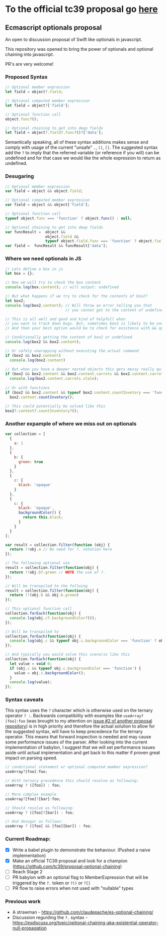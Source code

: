 # To the official tc39 proposal go [here](https://github.com/tc39/proposal-optional-chaining)

## Ecmascript optionals proposal

An open to discussion proposal of Swift like optionals in javascript.

This repository was opened to bring the power of optionals and optional chaining into javascript.

PR's are very welcome!

### Proposed Syntax
```javascript
// Optional member expression
let field = object?.field;

// Optional computed member expression
let field = object?['field'];

// Optional function call
object.func?();

// Optional chaining to get into deep fields
let field = object?.field?.func?()?['data'];

```

Semantically speaking, all of these syntax additions makes sense and comply with usage of the current "unsafe" `.`, `()`, `[]`.
The suggested syntax add the `?` to imply that the referred variable (or reference if you will) can be undefined and for that case we would like the whole expression to return as undefined.

### Desugaring

```javascript
// Optional member expression
var field = object && object.field;

// Optional computed member expression
var field = object && object['field'];

// Optional function call
typeof object.func === 'function' ? object.func() : null;

// Optional chaining to get into deep fields
var funcResult =  object && 
                  object.field && 
                  typeof object.field.func === 'function' ? object.field.func() : null;
var field =  funcResult && funcResult['data'];
```

### Where we need optionals in JS

```javascript
// Lets define a box in js
let box = {};

// Now we will try to check the box content
console.log(box.content); // will output: undefined

// But what happens if we try to check for the contents of box2?
let box2;
console.log(box2.content); // Will throw an error telling you that 
                           // you cannot get to the content of undefined

// This is all well and good and kind of helpfull when 
// you want to track down bugs. But, sometimes box2 is likely to be undefined.
// And then your best option would be to check for existence with && operator.

// Conditionally getting the content of box2 or undefined
console.log(box2 && box2.content); 

// Or safely unwrapping without executing the actual command
if (box2 && box2.content)
  console.log(box2.content)
  
// But when you have a deeper nested objects this gets messy really quick
if (box2 && box2.content && box2.content.carrots && box2.content.carrots.stale)
  console.log(box2.content.carrots.stale);
  
// Or with functions
if (box2 && box2.content && typeof box2.content.countInvetory === 'function')
  box2.content.countInvetory();
  
// This could potentially be solved like this
box2?.content?.countInventory?();

```

### Another expample of where we miss out on optionals

```javascript
var collection = [
  {
    a: 1
  },
  {
    b: {
      green: true
    }
  },
  {
    c: {
      black: 'opaque'
    }
  },
  {
    c: {
      black: 'opaque',
      backgroundColor() {
        return this.black;
      }
    }
  }
];

var result = collection.filter(function (obj) {
  return !!obj.a // No need for ?. notation here
});

// The following optional use
result = collection.filter(function(obj) {
  return !!obj.b?.green // NOTE the use of ?.
});

// Will be transpiled to the follwing
result = collection.filter(function(obj) {
  return !!(obj.b && obj.b.green)
});

// This optional function call
collection.forEach(function(obj) {
  console.log(obj.c?.backgroundColor?());
});

// Will be transpiled to
collection.forEach(function(obj) {
  console.log(obj.c && typeof obj.c.backgroundColor === 'function' ? obj.c.backgroundColor() : void 0);
});

// And typically you would solve this scenario like this
collection.forEach(function(obj) {
  let value = void 0;
  if (obj.c && typeof obj.c.backgroundColor === 'function') {
    value = obj.c.backgroundColor();
  }
  console.log(value);
});

```

### Syntax caveats

This syntax uses the `?` character which is otherwise used on the ternary operator `? :`. 
Backwards compatibility with examples like `useArray?[foo]:foo` 
(was brought to my attention on [issue #2 of another proposal repository](https://github.com/claudepache/es-optional-chaining/issues/2#issuecomment-247311512))
is in high priority and therefore the actual solution to allow for the suggested syntax, will have to keep
precedence for the ternary operator. This means that forward inspection is needed and may cause some
performance issues of the parser. After looking into the current implementation of babylon, I suggest that
 we will set performance issues aside until actual implementation and get back to this matter 
 if proven great impact on parsing speed.
 
 ```javascript
 // conditional statement or optional computed member expression?
 useArray?[foo]:foo;
 
 // With ternary precedence this should resolve as following:
 useArray ? ([foo]) : foo;
 
 // More complex example
 useArray?[foo]?[bar]:foo;
 
 // Should resolve as following:
 useArray ? ([foo]?[bar]) : foo;
 
 // And desugar as follows:
 useArray ? ([foo] && [foo][bar]) : foo;
 ```

### Current Roadmap:

- [X] Write a babel plugin to demonstrate the behaviour. (Pushed a naive implementation)
- [X] Make an official TC39 proposal and look for a champion (https://github.com/tc39/proposal-optional-chaining)
- [ ] Reach Stage 2
- [ ] PR babylon with an optional flag to MemberExpression that will be triggered by the `?.` token or `?()` or `?[]`
- [ ] PR flow to raise errors when not used with "nullable" types

### Previous work

- A strawman - https://github.com/claudepache/es-optional-chaining/
- Discussion regurding the `?.` syntax - https://esdiscuss.org/topic/optional-chaining-aka-existential-operator-null-propagation
